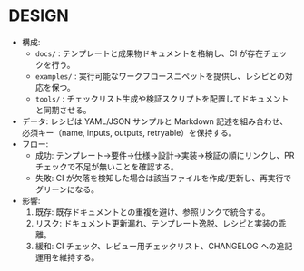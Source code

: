 # DESIGN

- 構成:
  - `docs/` : テンプレートと成果物ドキュメントを格納し、CI が存在チェックを行う。
  - `examples/` : 実行可能なワークフロースニペットを提供し、レシピとの対応を保つ。
  - `tools/` : チェックリスト生成や検証スクリプトを配置してドキュメントと同期させる。
- データ: レシピは YAML/JSON サンプルと Markdown 記述を組み合わせ、必須キー（name, inputs, outputs, retryable）を保持する。
- フロー:
  - 成功: テンプレート→要件→仕様→設計→実装→検証の順にリンクし、PR チェックで不足が無いことを確認する。
  - 失敗: CI が欠落を検知した場合は該当ファイルを作成/更新し、再実行でグリーンになる。
- 影響:
  1. 既存: 既存ドキュメントとの重複を避け、参照リンクで統合する。
  2. リスク: ドキュメント更新漏れ、テンプレート逸脱、レシピと実装の乖離。
  3. 緩和: CI チェック、レビュー用チェックリスト、CHANGELOG への追記運用を維持する。
